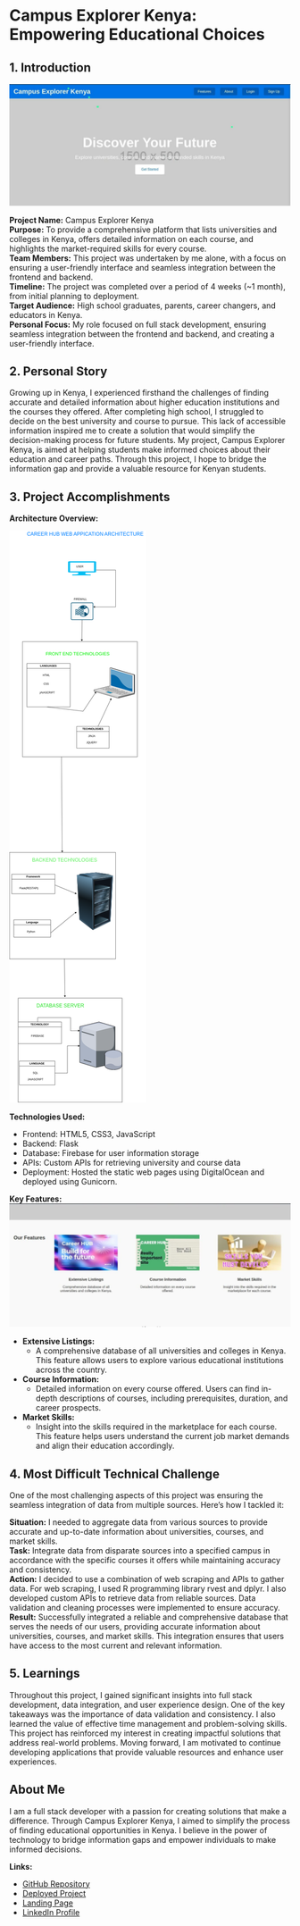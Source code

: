 # Campus Explorer Kenya: Empowering Educational Choices

## 1. Introduction

![Images of the landing page will appear here](https://github.com/ndegwaanth/Career-hub/blob/main/static/Landing%20Page%20image.jpeg)

**Project Name:** Campus Explorer Kenya  
**Purpose:** To provide a comprehensive platform that lists universities and colleges in Kenya, offers detailed information on each course, and highlights the market-required skills for every course.  
**Team Members:** This project was undertaken by me alone, with a focus on ensuring a user-friendly interface and seamless integration between the frontend and backend.  
**Timeline:** The project was completed over a period of 4 weeks (~1 month), from initial planning to deployment.  
**Target Audience:** High school graduates, parents, career changers, and educators in Kenya.  
**Personal Focus:** My role focused on full stack development, ensuring seamless integration between the frontend and backend, and creating a user-friendly interface.

## 2. Personal Story

Growing up in Kenya, I experienced firsthand the challenges of finding accurate and detailed information about higher education institutions and the courses they offered. After completing high school, I struggled to decide on the best university and course to pursue. This lack of accessible information inspired me to create a solution that would simplify the decision-making process for future students. My project, Campus Explorer Kenya, is aimed at helping students make informed choices about their education and career paths. Through this project, I hope to bridge the information gap and provide a valuable resource for Kenyan students.

## 3. Project Accomplishments

**Architecture Overview:**

![Image of the architecture will appear here](https://github.com/ndegwaanth/Career-hub/blob/main/static/presentation_alx.png)

**Technologies Used:**
- Frontend: HTML5, CSS3, JavaScript
- Backend: Flask
- Database: Firebase for user information storage
- APIs: Custom APIs for retrieving university and course data
- Deployment: Hosted the static web pages using DigitalOcean and deployed using Gunicorn.

**Key Features:**
![Image of the extensive listing, course information, and market skills will appear here](https://github.com/ndegwaanth/Career-hub/blob/main/static/second.jpeg)
- **Extensive Listings:** 
  - A comprehensive database of all universities and colleges in Kenya. This feature allows users to explore various educational institutions across the country.
- **Course Information:**
  - Detailed information on every course offered. Users can find in-depth descriptions of courses, including prerequisites, duration, and career prospects.
- **Market Skills:**
  - Insight into the skills required in the marketplace for each course. This feature helps users understand the current job market demands and align their education accordingly.

## 4. Most Difficult Technical Challenge

One of the most challenging aspects of this project was ensuring the seamless integration of data from multiple sources. Here’s how I tackled it:

**Situation:** I needed to aggregate data from various sources to provide accurate and up-to-date information about universities, courses, and market skills.  
**Task:** Integrate data from disparate sources into a specified campus in accordance with the specific courses it offers while maintaining accuracy and consistency.  
**Action:** I decided to use a combination of web scraping and APIs to gather data. For web scraping, I used R programming library rvest and dplyr. I also developed custom APIs to retrieve data from reliable sources. Data validation and cleaning processes were implemented to ensure accuracy.  
**Result:** Successfully integrated a reliable and comprehensive database that serves the needs of our users, providing accurate information about universities, courses, and market skills. This integration ensures that users have access to the most current and relevant information.

## 5. Learnings

Throughout this project, I gained significant insights into full stack development, data integration, and user experience design. One of the key takeaways was the importance of data validation and consistency. I also learned the value of effective time management and problem-solving skills. This project has reinforced my interest in creating impactful solutions that address real-world problems. Moving forward, I am motivated to continue developing applications that provide valuable resources and enhance user experiences.

## About Me

I am a full stack developer with a passion for creating solutions that make a difference. Through Campus Explorer Kenya, I aimed to simplify the process of finding educational opportunities in Kenya. I believe in the power of technology to bridge information gaps and empower individuals to make informed decisions.

**Links:**
- [GitHub Repository](https://github.com/ndegwaanth/Career-hub)
- [Deployed Project](http://www.donplackerr.tech)
- [Landing Page](https://github.com/ndegwaanth/Career-hub/blob/main/static/Landing%20Page%20image.jpeg)
- [LinkedIn Profile](https://www.linkedin.com/in/anthonyndegwa)
